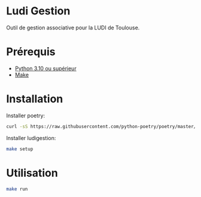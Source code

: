 # Ludi Gestion

Outil de gestion associative pour la LUDI de Toulouse.

# Prérequis

- [Python 3.10 ou supérieur](https://www.python.org/downloads/)
- [Make](https://www.gnu.org/software/make/)

# Installation

Installer poetry:

```bash
curl -sS https://raw.githubusercontent.com/python-poetry/poetry/master/get-poetry.py | python3
```

Installer ludigestion:

```bash
make setup
```

# Utilisation

```bash
make run
```


